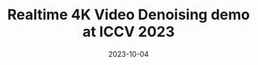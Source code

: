 ---
title: Realtime 4K Video Denoising demo at ICCV 2023

date: '2023-10-04'

summary: We demonstrated our efficient video denoising model processing 4K videos at 30 fps on a Samsung phone enabled with SnapDragon Gen2 processor.
---
